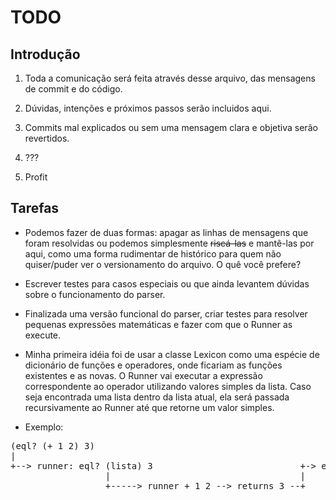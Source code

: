 # TODO

## Introdução

1. Toda a comunicação será feita através desse arquivo, das mensagens de commit e do código.

1. Dúvidas, intenções e próximos passos serão incluidos aqui.

1. Commits mal explicados ou sem uma mensagem clara e objetiva serão revertidos.

1. ???

1. Profit

## Tarefas

* Podemos fazer de duas formas: apagar as linhas de mensagens que foram resolvidas ou podemos simplesmente <strike>riscá-las</strike> e mantê-las por aqui, como uma forma rudimentar de histórico para quem não quiser/puder ver o versionamento do arquivo. O quê você prefere?

* Escrever testes para casos especiais ou que ainda levantem dúvidas sobre o funcionamento do parser.

* Finalizada uma versão funcional do parser, criar testes para resolver pequenas expressões matemáticas e fazer com que o Runner as execute.

* Minha primeira idéia foi de usar a classe Lexicon como uma espécie de dicionário de funções e operadores, onde ficariam as funções existentes e as novas. O Runner vai executar a expressão correspondente ao operador utilizando valores simples da lista. Caso seja encontrada uma lista dentro da lista atual, ela será passada recursivamente ao Runner até que retorne um valor simples.

* Exemplo:
<pre>
(eql? (+ 1 2) 3)
|
+--> runner: eql? (lista) 3                            +-> eql? 3 3 -> true
                  |                                    |
                  +-----> runner + 1 2 --> returns 3 --+
</pre>
